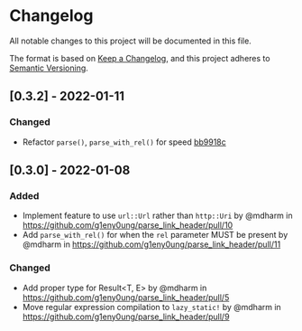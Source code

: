 # Changelog

All notable changes to this project will be documented in this file.

The format is based on [Keep a Changelog](https://keepachangelog.com/en/1.0.0/),
and this project adheres to [Semantic Versioning](https://semver.org/spec/v2.0.0.html).

## [0.3.2] - 2022-01-11

### Changed

- Refactor `parse()`, `parse_with_rel()` for speed [bb9918c](https://github.com/g1eny0ung/parse_link_header/commit/bb9918c80a8e28a8bc62a34e911e161153df94e2)

## [0.3.0] - 2022-01-08

### Added

- Implement feature to use `url::Url` rather than `http::Uri` by @mdharm in <https://github.com/g1eny0ung/parse_link_header/pull/10>
- Add `parse_with_rel()` for when the `rel` parameter MUST be present by @mdharm in <https://github.com/g1eny0ung/parse_link_header/pull/11>

### Changed

- Add proper type for Result<T, E> by @mdharm in <https://github.com/g1eny0ung/parse_link_header/pull/5>
- Move regular expression compilation to `lazy_static!` by @mdharm in <https://github.com/g1eny0ung/parse_link_header/pull/9>
